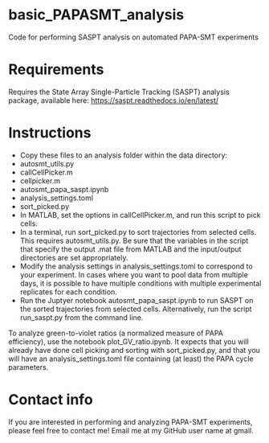 # basic_PAPASMT_analysis
Code for performing SASPT analysis on automated PAPA-SMT experiments

# Requirements
Requires the State Array Single-Particle Tracking (SASPT) analysis package, available here: https://saspt.readthedocs.io/en/latest/

# Instructions
*	Copy these files to an analysis folder within the data directory:
 * autosmt_utils.py
 * callCellPicker.m
 * cellpicker.m
 * autosmt_papa_saspt.ipynb
 * analysis_settings.toml
 * sort_picked.py
* In MATLAB, set the options in callCellPicker.m, and run this script to pick cells.
* In a terminal, run sort_picked.py to sort trajectories from selected cells. This requires autosmt_utils.py. Be sure that the variables in the script that specify the output .mat file from MATLAB and the input/output directories are set appropriately.
* Modify the analysis settings in analysis_settings.toml to correspond to your experiment. In cases where you want to pool data from multiple days, it is possible to have multiple conditions with multiple experimental replicates for each condition.
* Run the Juptyer notebook autosmt_papa_saspt.ipynb to run SASPT on the sorted trajectories from selected cells. Alternatively, run the script run_saspt.py from the command line.

To analyze green-to-violet ratios (a normalized measure of PAPA efficiency), use the notebook plot_GV_ratio.ipynb. It expects that you will already have done cell picking and sorting with sort_picked.py, and that you will have an analysis_settings.toml file containing (at least) the PAPA cycle parameters.

# Contact info
If you are interested in performing and analyzing PAPA-SMT experiments, please feel free to contact me! Email me at my GitHub user name at gmail.
